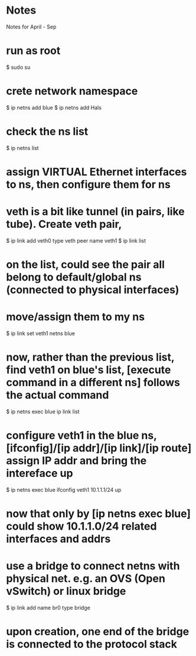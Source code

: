 # Notes
Notes for April - Sep
# run as root
$ sudo su
# crete network namespace
$ ip netns add blue
$ ip netns add Hals
# check the ns list
$ ip netns list

# assign VIRTUAL Ethernet interfaces to ns, then configure them for ns
# veth is a bit like tunnel (in pairs, like tube). Create veth pair,
$ ip link add veth0 type veth peer name veth1
$ ip link list
# on the list, could see the pair all belong to default/global ns (connected to physical interfaces)
# move/assign them to my ns
$ ip link set veth1 netns blue
# now, rather than the previous list, find veth1 on blue's list, [execute command in a different ns] follows the actual command
$ ip netns exec blue ip link list

# configure veth1 in the blue ns, [ifconfig]/[ip addr]/[ip link]/[ip route] assign IP addr and bring the intereface up
$ ip netns exec blue ifconfig veth1 10.1.1.1/24 up
# now that only by [ip netns exec blue] could show 10.1.1.0/24 related interfaces and addrs

# use a bridge to connect netns with physical net. e.g. an OVS (Open vSwitch) or linux bridge
$ ip link add name br0 type bridge
# upon creation, one end of the bridge is connected to the protocol stack
